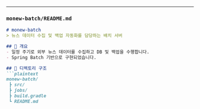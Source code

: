 
---

### `monew-batch/README.md`
```markdown
# monew-batch
> 뉴스 데이터 수집 및 백업 자동화를 담당하는 배치 서버

## 📌 개요
- 일정 주기로 외부 뉴스 데이터를 수집하고 DB 및 백업을 수행합니다.  
- Spring Batch 기반으로 구현되었습니다.  

## 📁 디렉토리 구조
```plaintext
monew-batch/
 ┣ src/
 ┣ jobs/
 ┣ build.gradle
 ┗ README.md
